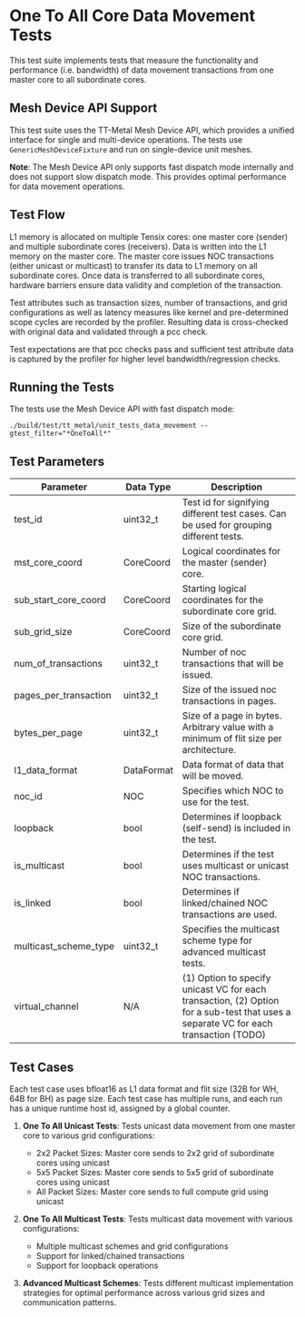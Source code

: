 # One To All Core Data Movement Tests

This test suite implements tests that measure the functionality and performance (i.e. bandwidth) of data movement transactions from one master core to all subordinate cores.

## Mesh Device API Support
This test suite uses the TT-Metal Mesh Device API, which provides a unified interface for single and multi-device operations. The tests use `GenericMeshDeviceFixture` and run on single-device unit meshes.

**Note**: The Mesh Device API only supports fast dispatch mode internally and does not support slow dispatch mode. This provides optimal performance for data movement operations.

## Test Flow
L1 memory is allocated on multiple Tensix cores: one master core (sender) and multiple subordinate cores (receivers). Data is written into the L1 memory on the master core. The master core issues NOC transactions (either unicast or multicast) to transfer its data to L1 memory on all subordinate cores. Once data is transferred to all subordinate cores, hardware barriers ensure data validity and completion of the transaction.

Test attributes such as transaction sizes, number of transactions, and grid configurations as well as latency measures like kernel and pre-determined scope cycles are recorded by the profiler. Resulting data is cross-checked with original data and validated through a pcc check.

Test expectations are that pcc checks pass and sufficient test attribute data is captured by the profiler for higher level bandwidth/regression checks.

## Running the Tests
The tests use the Mesh Device API with fast dispatch mode:
```
./build/test/tt_metal/unit_tests_data_movement --gtest_filter="*OneToAll*"
```

## Test Parameters
| Parameter                     | Data Type             | Description |
| ----------------------------- | --------------------- | ----------- |
| test_id                       | uint32_t              | Test id for signifying different test cases. Can be used for grouping different tests. |
| mst_core_coord                | CoreCoord             | Logical coordinates for the master (sender) core. |
| sub_start_core_coord          | CoreCoord             | Starting logical coordinates for the subordinate core grid. |
| sub_grid_size                 | CoreCoord             | Size of the subordinate core grid. |
| num_of_transactions           | uint32_t              | Number of noc transactions that will be issued. |
| pages_per_transaction         | uint32_t              | Size of the issued noc transactions in pages. |
| bytes_per_page                | uint32_t              | Size of a page in bytes. Arbitrary value with a minimum of flit size per architecture. |
| l1_data_format                | DataFormat            | Data format of data that will be moved. |
| noc_id                        | NOC                   | Specifies which NOC to use for the test. |
| loopback                      | bool                  | Determines if loopback (self-send) is included in the test. |
| is_multicast                  | bool                  | Determines if the test uses multicast or unicast NOC transactions. |
| is_linked                     | bool                  | Determines if linked/chained NOC transactions are used. |
| multicast_scheme_type         | uint32_t              | Specifies the multicast scheme type for advanced multicast tests. |
| virtual_channel               | N/A                   | (1) Option to specify unicast VC for each transaction, (2) Option for a sub-test that uses a separate VC for each transaction (TODO)|

## Test Cases
Each test case uses bfloat16 as L1 data format and flit size (32B for WH, 64B for BH) as page size.
Each test case has multiple runs, and each run has a unique runtime host id, assigned by a global counter.

1. **One To All Unicast Tests**: Tests unicast data movement from one master core to various grid configurations:
   - 2x2 Packet Sizes: Master core sends to 2x2 grid of subordinate cores using unicast
   - 5x5 Packet Sizes: Master core sends to 5x5 grid of subordinate cores using unicast
   - All Packet Sizes: Master core sends to full compute grid using unicast

2. **One To All Multicast Tests**: Tests multicast data movement with various configurations:
   - Multiple multicast schemes and grid configurations
   - Support for linked/chained transactions
   - Support for loopback operations

3. **Advanced Multicast Schemes**: Tests different multicast implementation strategies for optimal performance across various grid sizes and communication patterns.
